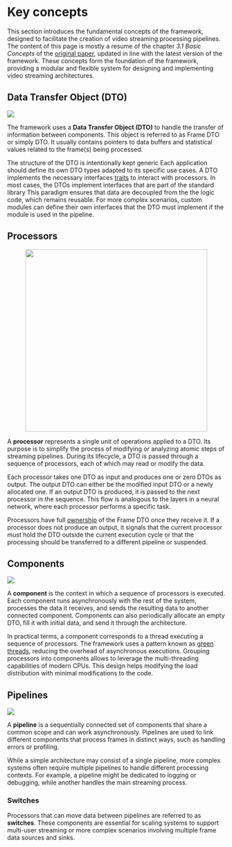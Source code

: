 # Key concepts

This section introduces the fundamental concepts of the framework, designed to facilitate the creation of video streaming processing pipelines.
The content of this page is mostly a resume of the chapter *3.1 Basic Concepts* of the [original paper](https://link.springer.com/article/10.1007/s11042-025-20798-y), updated in line with the latest version of the framework.
These concepts form the foundation of the framework, providing a modular and flexible system for designing and implementing video streaming architectures. 

## Data Transfer Object (DTO)

<img style="display:block; margin: auto" src="./figures/frame_dto.svg">

The framework uses a **Data Transfer Object (DTO)** to handle the transfer of information between components. 
This object is referred to as Frame DTO or simply DTO.
It usually contains pointers to data buffers and statistical values related to the frame(s) being processed. 

The structure of the DTO is intentionally kept generic
Each application should define its own DTO types adapted to its specific use cases.
A DTO implements the necessary interfaces [traits](https://doc.rust-lang.org/book/ch10-02-traits.html) to interact with processors. 
In most cases, the DTOs implement interfaces that are part of the standard library
This paradigm ensures that data are decoupled from the the logic code, which remains reusable.
For more complex scenarios, custom modules can define their own interfaces that the DTO must implement if the module is used in the pipeline. 

## Processors
<img style="display:block; margin: auto; width: 30em" src="./figures/processor.svg">

A **processor** represents a single unit of operations applied to a DTO. 
Its purpose is to simplify the process of modifying or analyzing atomic steps of streaming pipelines. 
During its lifecycle, a DTO is passed through a sequence of processors, each of which may read or modify the data.

Each processor takes one DTO as input and produces one or zero DTOs as output. 
The output DTO can either be the modified input DTO or a newly allocated one. 
If an output DTO is produced, it is passed to the next processor in the sequence. 
This flow is analogous to the layers in a neural network, where each processor performs a specific task.

Processors have full [ownership](https://doc.rust-lang.org/book/ch04-01-what-is-ownership.html) of the Frame DTO once they receive it. 
If a processor does not produce an output, it signals that the current processor must hold the DTO outside the current execution cycle or that the processing should be transferred to a different pipeline or suspended.

## Components

<img style="display:block; margin: auto" src="./figures/component.svg">

A **component** is the context in which a sequence of processors is executed. 
Each component runs asynchronously with the rest of the system, processes the data it receives, and sends the resulting data to another connected component. 
Components can also periodically allocate an empty DTO, fill it with initial data, and send it through the architecture.

In practical terms, a component corresponds to a thread executing a sequence of processors. 
The framework uses a pattern known as [green threads](https://tokio.rs/tokio/tutorial/spawning#tasks), reducing the overhead of asynchronous executions. 
Grouping processors into components allows to leverage the multi-threading capabilities of modern CPUs. 
This design helps modifying the load distribution with minimal modifications to the code.

## Pipelines

<img style="display:block; margin: auto" src="./figures/pipeline.svg">

A **pipeline** is a sequentially connected set of components that share a common scope and can work asynchronously. 
Pipelines are used to link different components that process frames in distinct ways, such as handling errors or profiling.

While a simple architecture may consist of a single pipeline, more complex systems often require multiple pipelines to handle different processing contexts. 
For example, a pipeline might be dedicated to logging or debugging, while another handles the main streaming process.

### Switches
Processors that can move data between pipelines are referred to as **switches**. 
These components are essential for scaling systems to support multi-user streaming or more complex scenarios involving multiple frame data sources and sinks. 
